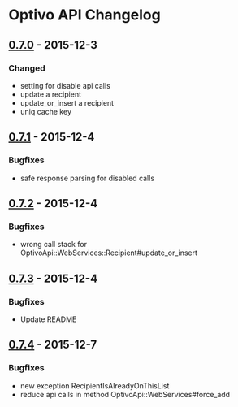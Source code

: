 # Optivo API Changelog

## [0.7.0] - 2015-12-3
### Changed
- setting for disable api calls
- update a recipient
- update_or_insert a recipient
- uniq cache key

## [0.7.1] - 2015-12-4
### Bugfixes
- safe response parsing for disabled calls

## [0.7.2] - 2015-12-4
### Bugfixes
- wrong call stack for OptivoApi::WebServices::Recipient#update_or_insert

## [0.7.3] - 2015-12-4
### Bugfixes
- Update README

## [0.7.4] - 2015-12-7
### Bugfixes
- new exception RecipientIsAlreadyOnThisList
- reduce api calls in method OptivoApi::WebServices#force_add

[0.7.0]: https://github.com/freeletics/optivo_api/compare/v0.6.0...v0.7.0
[0.7.1]: https://github.com/freeletics/optivo_api/compare/v0.7.0...v0.7.1
[0.7.2]: https://github.com/freeletics/optivo_api/compare/v0.7.1...v0.7.2
[0.7.3]: https://github.com/freeletics/optivo_api/compare/v0.7.2...v0.7.3
[0.7.4]: https://github.com/freeletics/optivo_api/compare/v0.7.3...v0.7.4
